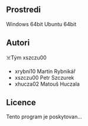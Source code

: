 Prostredi
---------

Windows 64bit
Ubuntu 64bit

Autori
------

☠️Tým xszczu00
- xrybni10 Martin Rybnikář
- xszczu00 Petr Szczurek 
- xhucza02 Matouš Huczala

Licence
-------

Tento program je poskytovan...
